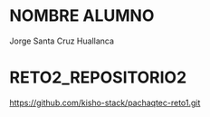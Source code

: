 # NOMBRE ALUMNO
Jorge Santa Cruz Huallanca

# RETO2_REPOSITORIO2

https://github.com/kisho-stack/pachaqtec-reto1.git
